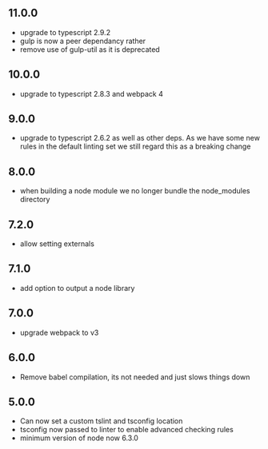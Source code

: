 ## 11.0.0

* upgrade to typescript 2.9.2
* gulp is now a peer dependancy rather
* remove use of gulp-util as it is deprecated

## 10.0.0

* upgrade to typescript 2.8.3 and webpack 4

## 9.0.0

* upgrade to typescript 2.6.2 as well as other deps. As we have some new rules in the default linting set we still regard this as a breaking change

## 8.0.0

* when building a node module we no longer bundle the node_modules directory

## 7.2.0

* allow setting externals

## 7.1.0

* add option to output a node library

## 7.0.0 

* upgrade webpack to v3

## 6.0.0

* Remove babel compilation, its not needed and just slows things down

## 5.0.0

* Can now set a custom tslint and tsconfig location
* tsconfig now passed to linter to enable advanced checking rules
* minimum version of node now 6.3.0